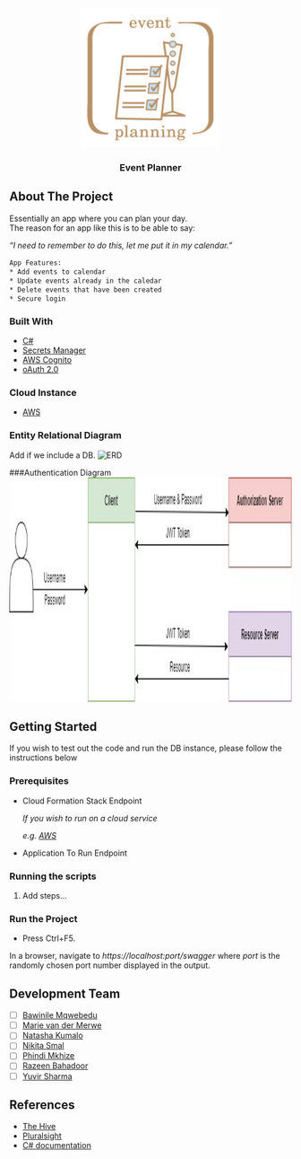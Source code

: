 <!-- PROJECT LOGO -->
<br />
<div align="center">
  <img src="constants/images/Logo.jpg" alt="Logo" width="250" height="250">

<h3 align="center">Event Planner</h3>

  <p align="center">
    
  </p>
</div>

<!-- ABOUT THE PROJECT -->
## About The Project
Essentially an app where you can plan your day.  
The reason for an app like this is to be able to say:

_“I need to remember to do this, let me put it in my calendar.”_

```
App Features: 
* Add events to calendar
* Update events already in the caledar
* Delete events that have been created
* Secure login
```

### Built With

* [C#](https://docs.microsoft.com/en-us/dotnet/csharp/)
* [Secrets Manager]()
* [AWS Cognito]()
* [oAuth 2.0]()

### Cloud Instance

* [AWS](https://bbd-internal-sso.awsapps.com/start#)

<!-- ERD UPLOAD -->
### Entity Relational Diagram
Add if we include a DB.
 <img src="constants/images/DB_ERD.jpg" alt="ERD" width="250" height="250">
 
 <!-- Auth UPLOAD -->
 ###Authentication Diagram
  <img src="constants/images/Auth.jpg" alt="Auth_diagram" width="1000" height="400">

<!-- GETTING STARTED -->
## Getting Started

If you wish to test out the code and run the DB instance, please follow the instructions below

### Prerequisites

* Cloud Formation Stack Endpoint

  _If you wish to run on a cloud service_
  
  _e.g. [AWS](https://bbd-internal-sso.awsapps.com/start#)_

* Application To Run Endpoint


### Running the scripts

1. Add steps...

### Run the Project

* Press Ctrl+F5.

In a browser, navigate to 
_https://localhost:port/swagger_
where _port_ is the randomly chosen port number displayed in the output.

<!-- MEET THE TEAM -->
## Development Team

- [ ] [Bawinile Mqwebedu](https://github.com/BawinileM)
- [ ] [Marie van der Merwe]()
- [ ] [Natasha Kumalo](https://github.com/Nate-5)
- [ ] [Nikita Smal](https://github.com/nikitasmal)
- [ ] [Phindi Mkhize](https://github.com/Ph1nd1)
- [ ] [Razeen Bahadoor](https://github.com/SparklingCouscous)
- [ ] [Yuvir Sharma](https://github.com/yuviiir)

<!-- REFERENCES -->
## References

* [The Hive](https://the-hive.bbd.co.za/)
* [Pluralsight](https://app.pluralsight.com/)
* [C# documentation](https://docs.microsoft.com/en-us/dotnet/csharp/)
